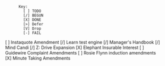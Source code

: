           Key:
            [ ] TODO
            [/] BEGUN
            [X] DONE
            [>] Defer
            [V] Drop
            [-] FAIL

[ ] Instaquote Amendment
[/] Learn test engine
[/] Manager's Handbook
[/] Mind Candi
[/] Z: Drive Expansion
[X] Elephant Insurable Interest
[ ] Guidewire Complaint Amendments
[ ] Rosie Flynn induction amendments
[X] Minute Taking Amendments
